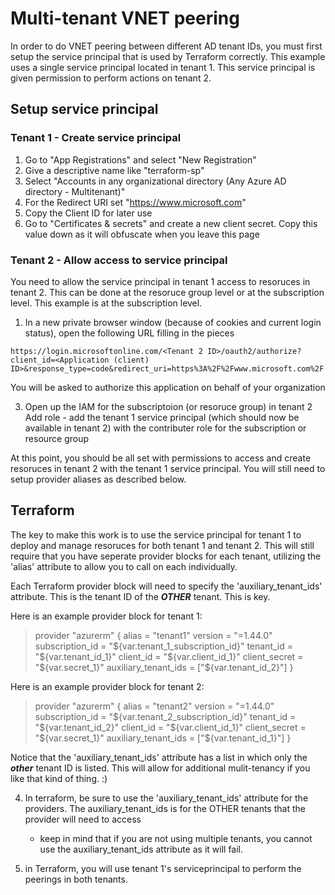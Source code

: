 # Multi-tenant VNET peering

In order to do VNET peering between different AD tenant IDs, you must first setup the service principal that is used by 
Terraform correctly. This example uses a single service principal located in tenant 1. This service principal is given
permission to perform actions on tenant 2.

## Setup service principal

### Tenant 1 - Create service principal

1. Go to "App Registrations" and select "New Registration"
2. Give a descriptive name like "terraform-sp"
3. Select "Accounts in any organizational directory (Any Azure AD directory - Multitenant)"
4. For the Redirect URI set "https://www.microsoft.com"
5. Copy the Client ID for later use
6. Go to "Certificates & secrets" and create a new client secret. Copy this value down as it will obfuscate when you leave this page

### Tenant 2 - Allow access to service principal

You need to allow the service principal in tenant 1 access to resoruces in tenant 2. This can be done at the resoruce group
level or at the subscription level. This example is at the subscription level. 

1. In a new private browser window (because of cookies and current login status), open the following URL filling in the pieces

 `https://login.microsoftonline.com/<Tenant 2 ID>/oauth2/authorize?client_id=<Application (client) ID>&response_type=code&redirect_uri=https%3A%2F%2Fwww.microsoft.com%2F`

You will be asked to authorize this application on behalf of your organization

3. Open up the IAM for the subscriptoion (or resoruce group) in tenant 2
    Add role - add the tenant 1 service principal (which should now be available in tenant 2) with the contributer role for the subscription or resource group

At this point, you should be all set with permissions to access and create resoruces in tenant 2 with the tenant 1 service principal. You will still need to setup provider aliases
as described below.

## Terraform

The key to make this work is to use the service principal for tenant 1 to deploy and manage resoruces for both tenant 1 and tenant 2. This will still require that you have 
seperate provider blocks for each tenant, utilizing the 'alias' attribute to allow you to call on each individually. 

Each Terraform provider block will need to specify the 'auxiliary_tenant_ids' attribute. This is the tenant ID of the ***OTHER*** tenant. This is key.

Here is an example provider block for tenant 1:

>provider "azurerm" {
>  alias           = "tenant1"
>  version         = "=1.44.0"
>  subscription_id = "${var.tenant_1_subscription_id}"
>  tenant_id       = "${var.tenant_id_1}"
>  client_id       = "${var.client_id_1}"
>  client_secret   = "${var.secret_1}"
>  auxiliary_tenant_ids = ["${var.tenant_id_2}"]
>}

Here is an example provider block for tenant 2:

>provider "azurerm" {
>  alias           = "tenant2"
>  version         = "=1.44.0"
>  subscription_id = "${var.tenant_2_subscription_id}"
>  tenant_id       = "${var.tenant_id_2}"
>  client_id       = "${var.client_id_1}"
>  client_secret   = "${var.secret_1}"
>  auxiliary_tenant_ids = ["${var.tenant_id_1}"]
>}

Notice that the 'auxiliary_tenant_ids' attribute has a list in which only the ***other*** tenant ID is listed. This will allow for additional mulit-tenancy if you like that kind of thing. :)


4. In terraform, be sure to use the 'auxiliary_tenant_ids' attribute for the providers. The auxiliary_tenant_ids is for the OTHER tenants that the provider will need to access
    - keep in mind that if you are not using multiple tenants, you cannot use the auxiliary_tenant_ids attribute as it will fail.

5. in Terraform, you will use tenant 1's serviceprincipal to perform the peerings in both tenants.
